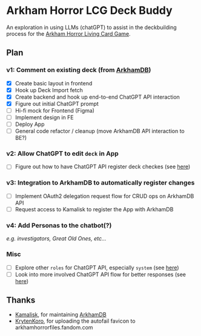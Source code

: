 # Arkham Horror LCG Deck Buddy

An exploration in using LLMs (chatGPT) to assist in the deckbuilding process for the [Arkham Horror Living Card Game](https://en.wikipedia.org/wiki/Arkham_Horror:_The_Card_Game).

## Plan

### v1: Comment on existing deck (from [ArkhamDB](https://arkhamdb.com/))

- [x] Create basic layout in frontend
- [x] Hook up Deck Import fetch
- [x] Create backend and hook up end-to-end ChatGPT API interaction
- [x] Figure out initial ChatGPT prompt
- [ ] Hi-fi mock for Frontend (Figma)
- [ ] Implement design in FE
- [ ] Deploy App
- [ ] General code refactor / cleanup (move ArkhamDB API interaction to BE?)

### v2: Allow ChatGPT to edit `deck` in App

- [ ] Figure out how to have ChatGPT API register deck checkes (see [here](https://community.openai.com/t/the-system-role-how-it-influences-the-chat-behavior/87353/8))

### v3: Integration to ArkhamDB to automatically register changes

- [ ] Implement OAuth2 delegation request flow for CRUD ops on ArkhamDB API
- [ ] Request access to Kamalisk to register the App with ArkhamDB

### v4: Add Personas to the chatbot(?)

_e.g. investigators, Great Old Ones, etc..._

### Misc

- [ ] Explore other `roles` for ChatGPT API, especially `system` (see [here](https://community.openai.com/t/the-system-role-how-it-influences-the-chat-behavior/87353))
- [ ] Look into more involved ChatGPT API flow for better responses (see [here](https://community.openai.com/t/the-system-role-how-it-influences-the-chat-behavior/87353/28))

## Thanks

- [Kamalisk](https://github.com/Kamalisk), for maintaining [ArkhamDB](https://arkhamdb.com/)
- [KrytenKoro](https://arkhamhorrorfiles.fandom.com/wiki/Special:Contributions/KrytenKoro), for uploading the autofail favicon to arkhamhorrorfiles.fandom.com
